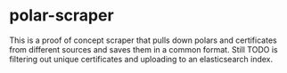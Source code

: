 # polar-scraper

This is a proof of concept scraper that pulls down polars and certificates from different sources and saves them in a common format.
Still TODO is filtering out unique certificates and uploading to an elasticsearch index.

